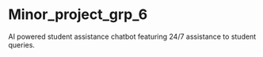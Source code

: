 # Minor_project_grp_6
AI powered student assistance chatbot featuring 24/7 assistance to student queries.
